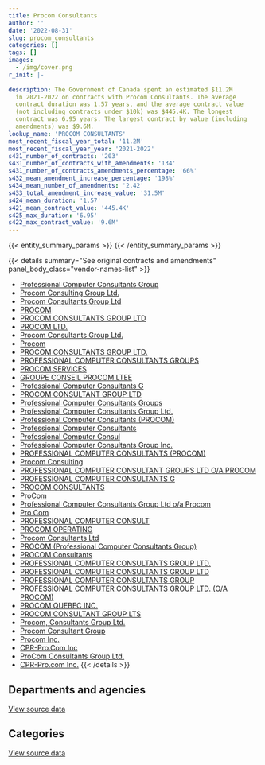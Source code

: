 ```yaml
---
title: Procom Consultants
author: ''
date: '2022-08-31'
slug: procom_consultants
categories: []
tags: []
images:
  - /img/cover.png
r_init: |-
  
description: The Government of Canada spent an estimated $11.2M
  in 2021-2022 on contracts with Procom Consultants. The average
  contract duration was 1.57 years, and the average contract value
  (not including contracts under $10k) was $445.4K. The longest
  contract was 6.95 years. The largest contract by value (including
  amendments) was $9.6M.
lookup_name: 'PROCOM CONSULTANTS'
most_recent_fiscal_year_total: '11.2M'
most_recent_fiscal_year_year: '2021-2022'
s431_number_of_contracts: '203'
s431_number_of_contracts_with_amendments: '134'
s431_number_of_contracts_amendments_percentage: '66%'
s432_mean_amendment_increase_percentage: '198%'
s434_mean_number_of_amendments: '2.42'
s433_total_amendment_increase_value: '31.5M'
s424_mean_duration: '1.57'
s421_mean_contract_value: '445.4K'
s425_max_duration: '6.95'
s422_max_contract_value: '9.6M'
---
```


<script src="/rmarkdown-libs/htmlwidgets/htmlwidgets.js"></script>
<link href="/rmarkdown-libs/datatables-css/datatables-crosstalk.css" rel="stylesheet" />
<script src="/rmarkdown-libs/datatables-binding/datatables.js"></script>
<script src="/rmarkdown-libs/jquery/jquery-3.6.0.min.js"></script>
<link href="/rmarkdown-libs/dt-core-bootstrap/css/dataTables.bootstrap.min.css" rel="stylesheet" />
<link href="/rmarkdown-libs/dt-core-bootstrap/css/dataTables.bootstrap.extra.css" rel="stylesheet" />
<script src="/rmarkdown-libs/dt-core-bootstrap/js/jquery.dataTables.min.js"></script>
<script src="/rmarkdown-libs/dt-core-bootstrap/js/dataTables.bootstrap.min.js"></script>
<link href="/rmarkdown-libs/crosstalk/css/crosstalk.min.css" rel="stylesheet" />
<script src="/rmarkdown-libs/crosstalk/js/crosstalk.min.js"></script>
<script src="/rmarkdown-libs/htmlwidgets/htmlwidgets.js"></script>
<link href="/rmarkdown-libs/datatables-css/datatables-crosstalk.css" rel="stylesheet" />
<script src="/rmarkdown-libs/datatables-binding/datatables.js"></script>
<script src="/rmarkdown-libs/jquery/jquery-3.6.0.min.js"></script>
<link href="/rmarkdown-libs/dt-core-bootstrap/css/dataTables.bootstrap.min.css" rel="stylesheet" />
<link href="/rmarkdown-libs/dt-core-bootstrap/css/dataTables.bootstrap.extra.css" rel="stylesheet" />
<script src="/rmarkdown-libs/dt-core-bootstrap/js/jquery.dataTables.min.js"></script>
<script src="/rmarkdown-libs/dt-core-bootstrap/js/dataTables.bootstrap.min.js"></script>
<link href="/rmarkdown-libs/crosstalk/css/crosstalk.min.css" rel="stylesheet" />
<script src="/rmarkdown-libs/crosstalk/js/crosstalk.min.js"></script>

{{< entity_summary_params >}}
{{< /entity_summary_params >}}

{{< details summary="See original contracts and amendments" panel_body_class="vendor-names-list" >}}
- [Professional Computer Consultants Group](https://search.open.canada.ca/en/ct/?sort=contract_value_f%20desc&page=1&search_text=%22Professional%20Computer%20Consultants%20Group%22)
- [Procom Consulting Group Ltd.](https://search.open.canada.ca/en/ct/?sort=contract_value_f%20desc&page=1&search_text=%22Procom%20Consulting%20Group%20Ltd.%22)
- [Procom Consultants Group Ltd](https://search.open.canada.ca/en/ct/?sort=contract_value_f%20desc&page=1&search_text=%22Procom%20Consultants%20Group%20Ltd%22)
- [PROCOM](https://search.open.canada.ca/en/ct/?sort=contract_value_f%20desc&page=1&search_text=%22PROCOM%22)
- [PROCOM CONSULTANTS GROUP LTD](https://search.open.canada.ca/en/ct/?sort=contract_value_f%20desc&page=1&search_text=%22PROCOM%20CONSULTANTS%20GROUP%20LTD%22)
- [PROCOM LTD.](https://search.open.canada.ca/en/ct/?sort=contract_value_f%20desc&page=1&search_text=%22PROCOM%20LTD.%22)
- [Procom Consultants Group Ltd.](https://search.open.canada.ca/en/ct/?sort=contract_value_f%20desc&page=1&search_text=%22Procom%20Consultants%20Group%20Ltd.%22)
- [Procom](https://search.open.canada.ca/en/ct/?sort=contract_value_f%20desc&page=1&search_text=%22Procom%22)
- [PROCOM CONSULTANTS GROUP LTD.](https://search.open.canada.ca/en/ct/?sort=contract_value_f%20desc&page=1&search_text=%22PROCOM%20CONSULTANTS%20GROUP%20LTD.%22)
- [PROFESSIONAL COMPUTER CONSULTANTS GROUPS](https://search.open.canada.ca/en/ct/?sort=contract_value_f%20desc&page=1&search_text=%22PROFESSIONAL%20COMPUTER%20CONSULTANTS%20GROUPS%22)
- [PROCOM SERVICES](https://search.open.canada.ca/en/ct/?sort=contract_value_f%20desc&page=1&search_text=%22PROCOM%20SERVICES%22)
- [GROUPE CONSEIL PROCOM LTEE](https://search.open.canada.ca/en/ct/?sort=contract_value_f%20desc&page=1&search_text=%22GROUPE%20CONSEIL%20PROCOM%20LTEE%22)
- [Professional Computer Consultants G](https://search.open.canada.ca/en/ct/?sort=contract_value_f%20desc&page=1&search_text=%22Professional%20Computer%20Consultants%20G%22)
- [PROCOM CONSULTANT GROUP LTD](https://search.open.canada.ca/en/ct/?sort=contract_value_f%20desc&page=1&search_text=%22PROCOM%20CONSULTANT%20GROUP%20LTD%22)
- [Professional Computer Consultants Groups](https://search.open.canada.ca/en/ct/?sort=contract_value_f%20desc&page=1&search_text=%22Professional%20Computer%20Consultants%20Groups%22)
- [Professional Computer Consultants Group Ltd.](https://search.open.canada.ca/en/ct/?sort=contract_value_f%20desc&page=1&search_text=%22Professional%20Computer%20Consultants%20Group%20Ltd.%22)
- [Professional Computer Consultants (PROCOM)](https://search.open.canada.ca/en/ct/?sort=contract_value_f%20desc&page=1&search_text=%22Professional%20Computer%20Consultants%20%28PROCOM%29%22)
- [Professional Computer Consultants](https://search.open.canada.ca/en/ct/?sort=contract_value_f%20desc&page=1&search_text=%22Professional%20Computer%20Consultants%22)
- [Professional Computer Consul](https://search.open.canada.ca/en/ct/?sort=contract_value_f%20desc&page=1&search_text=%22Professional%20Computer%20Consul%22)
- [Professional Computer Consultants Group Inc.](https://search.open.canada.ca/en/ct/?sort=contract_value_f%20desc&page=1&search_text=%22Professional%20Computer%20Consultants%20Group%20Inc.%22)
- [PROFESSIONAL COMPUTER CONSULTANTS (PROCOM)](https://search.open.canada.ca/en/ct/?sort=contract_value_f%20desc&page=1&search_text=%22PROFESSIONAL%20COMPUTER%20CONSULTANTS%20%28PROCOM%29%22)
- [Procom Consulting](https://search.open.canada.ca/en/ct/?sort=contract_value_f%20desc&page=1&search_text=%22Procom%20Consulting%22)
- [PROFESSIONAL COMPUTER CONSULTANT GROUPS LTD O/A PROCOM](https://search.open.canada.ca/en/ct/?sort=contract_value_f%20desc&page=1&search_text=%22PROFESSIONAL%20COMPUTER%20CONSULTANT%20GROUPS%20LTD%20O%2fA%20PROCOM%22)
- [PROFESSIONAL COMPUTER CONSULTANTS G](https://search.open.canada.ca/en/ct/?sort=contract_value_f%20desc&page=1&search_text=%22PROFESSIONAL%20COMPUTER%20CONSULTANTS%20G%22)
- [PROCOM CONSULTANTS](https://search.open.canada.ca/en/ct/?sort=contract_value_f%20desc&page=1&search_text=%22PROCOM%20CONSULTANTS%22)
- [ProCom](https://search.open.canada.ca/en/ct/?sort=contract_value_f%20desc&page=1&search_text=%22ProCom%22)
- [Professional Computer Consultants Group Ltd o/a Procom](https://search.open.canada.ca/en/ct/?sort=contract_value_f%20desc&page=1&search_text=%22Professional%20Computer%20Consultants%20Group%20Ltd%20o%2fa%20Procom%22)
- [Pro Com](https://search.open.canada.ca/en/ct/?sort=contract_value_f%20desc&page=1&search_text=%22Pro%20Com%22)
- [PROFESSIONAL COMPUTER CONSULT](https://search.open.canada.ca/en/ct/?sort=contract_value_f%20desc&page=1&search_text=%22PROFESSIONAL%20COMPUTER%20CONSULT%22)
- [PROCOM OPERATING](https://search.open.canada.ca/en/ct/?sort=contract_value_f%20desc&page=1&search_text=%22PROCOM%20OPERATING%22)
- [Procom Consultants Ltd](https://search.open.canada.ca/en/ct/?sort=contract_value_f%20desc&page=1&search_text=%22Procom%20Consultants%20Ltd%22)
- [PROCOM (Professional Computer Consultants Group)](https://search.open.canada.ca/en/ct/?sort=contract_value_f%20desc&page=1&search_text=%22PROCOM%20%28Professional%20Computer%20Consultants%20Group%29%22)
- [PROCOM Consultants](https://search.open.canada.ca/en/ct/?sort=contract_value_f%20desc&page=1&search_text=%22PROCOM%20Consultants%22)
- [PROFESSIONAL COMPUTER CONSULTANTS GROUP LTD.](https://search.open.canada.ca/en/ct/?sort=contract_value_f%20desc&page=1&search_text=%22PROFESSIONAL%20COMPUTER%20CONSULTANTS%20GROUP%20LTD.%22)
- [PROFESSIONAL COMPUTER CONSULTANTS GROUP LTD](https://search.open.canada.ca/en/ct/?sort=contract_value_f%20desc&page=1&search_text=%22PROFESSIONAL%20COMPUTER%20CONSULTANTS%20GROUP%20LTD%22)
- [PROFESSIONAL COMPUTER CONSULTANTS GROUP](https://search.open.canada.ca/en/ct/?sort=contract_value_f%20desc&page=1&search_text=%22PROFESSIONAL%20COMPUTER%20CONSULTANTS%20GROUP%22)
- [PROFESSIONAL COMPUTER CONSULTANTS GROUP LTD. (O/A PROCOM)](https://search.open.canada.ca/en/ct/?sort=contract_value_f%20desc&page=1&search_text=%22PROFESSIONAL%20COMPUTER%20CONSULTANTS%20GROUP%20LTD.%20%28O%2fA%20PROCOM%29%22)
- [PROCOM QUEBEC INC.](https://search.open.canada.ca/en/ct/?sort=contract_value_f%20desc&page=1&search_text=%22PROCOM%20QUEBEC%20INC.%22)
- [PROCOM CONSULTANT GROUP LTS](https://search.open.canada.ca/en/ct/?sort=contract_value_f%20desc&page=1&search_text=%22PROCOM%20CONSULTANT%20GROUP%20LTS%22)
- [Procom, Consultants Group Ltd.](https://search.open.canada.ca/en/ct/?sort=contract_value_f%20desc&page=1&search_text=%22Procom%2c%20Consultants%20Group%20Ltd.%22)
- [Procom Consultant Group](https://search.open.canada.ca/en/ct/?sort=contract_value_f%20desc&page=1&search_text=%22Procom%20Consultant%20Group%22)
- [Procom Inc.](https://search.open.canada.ca/en/ct/?sort=contract_value_f%20desc&page=1&search_text=%22Procom%20Inc.%22)
- [CPR-Pro.Com Inc](https://search.open.canada.ca/en/ct/?sort=contract_value_f%20desc&page=1&search_text=%22CPR-Pro.Com%20Inc%22)
- [ProCom Consultants Group Ltd.](https://search.open.canada.ca/en/ct/?sort=contract_value_f%20desc&page=1&search_text=%22ProCom%20Consultants%20Group%20Ltd.%22)
- [CPR-Pro.com Inc.](https://search.open.canada.ca/en/ct/?sort=contract_value_f%20desc&page=1&search_text=%22CPR-Pro.com%20Inc.%22)
{{< /details >}}

## Departments and agencies

<div id="htmlwidget-1" style="width:100%;height:auto;" class="datatables html-widget"></div>
<script type="application/json" data-for="htmlwidget-1">{"x":{"style":"bootstrap","filter":"none","vertical":false,"data":[["<a href=\"/departments/cas-satj/\">Courts Administration Service<\/a>","<a href=\"/departments/cbsa-asfc/\">Canada Border Services Agency<\/a>","<a href=\"/departments/ced-dec/\">Canada Economic Development for Quebec Regions<\/a>","<a href=\"/departments/cfia-acia/\">Canadian Food Inspection Agency<\/a>","<a href=\"/departments/cic/\">Immigration, Refugees and Citizenship Canada<\/a>","<a href=\"/departments/cihr-irsc/\">Canadian Institutes of Health Research<\/a>","<a href=\"/departments/cnsc-ccsn/\">Canadian Nuclear Safety Commission<\/a>","<a href=\"/departments/csa-asc/\">Canadian Space Agency<\/a>","<a href=\"/departments/dfatd-maecd/\">Global Affairs Canada<\/a>","<a href=\"/departments/dnd-mdn/\">National Defence<\/a>","<a href=\"/departments/ec/\">Environment and Climate Change Canada<\/a>","<a href=\"/departments/elections/\">Elections Canada<\/a>","<a href=\"/departments/esdc-edsc/\">Employment and Social Development Canada<\/a>","<a href=\"/departments/hc-sc/\">Health Canada<\/a>","<a href=\"/departments/nrcan-rncan/\">Natural Resources Canada<\/a>","<a href=\"/departments/tbs-sct/\">Treasury Board of Canada Secretariat<\/a>"],[null,2553755.78,91452.48,30081.31,489653.18,167513.26,58078.41,382256.34,null,2354359.37,null,922363.92,5897568.17,null,613961.31,348472.52],[null,2828584.04,107961.14,262137.13,716189.56,null,null,440785.15,191324.9,2780664.61,247664.35,694308.89,7657713.98,null,null,159071.6],[2294.67,2520539.42,107666.16,356551.51,631015.25,null,null,594887.35,1384340.37,2163209.9,246987.67,279766.59,2736668.56,11992.68,null,867617.65],[184923.73,1755678.49,null,548772.71,112395.88,null,null,201544.86,1708635.27,2821547.02,559495.63,null,1918342.27,null,null,1427156.31]],"container":"<table class=\"table table-striped table-hover row-border order-column display\">\n  <thead>\n    <tr>\n      <th>Department<\/th>\n      <th>2018-2019<\/th>\n      <th>2019-2020<\/th>\n      <th>2020-2021<\/th>\n      <th>2021-2022<\/th>\n    <\/tr>\n  <\/thead>\n<\/table>","options":{"order":[[4,"desc"]],"pageLength":10,"autoWidth":true,"columnDefs":[{"targets":1,"render":"function(data, type, row, meta) {\n    return type !== 'display' ? data : DTWidget.formatCurrency(data, \"$\", 2, 3, \",\", \".\", true, null);\n  }"},{"targets":2,"render":"function(data, type, row, meta) {\n    return type !== 'display' ? data : DTWidget.formatCurrency(data, \"$\", 2, 3, \",\", \".\", true, null);\n  }"},{"targets":3,"render":"function(data, type, row, meta) {\n    return type !== 'display' ? data : DTWidget.formatCurrency(data, \"$\", 2, 3, \",\", \".\", true, null);\n  }"},{"targets":4,"render":"function(data, type, row, meta) {\n    return type !== 'display' ? data : DTWidget.formatCurrency(data, \"$\", 2, 3, \",\", \".\", true, null);\n  }"},{"width":"16%","targets":[1,2,3,4]},{"className":"dt-right","targets":[1,2,3,4]}],"orderClasses":false}},"evals":["options.columnDefs.0.render","options.columnDefs.1.render","options.columnDefs.2.render","options.columnDefs.3.render"],"jsHooks":[]}</script>
<p class="text-right">
<a href="https://github.com/GoC-Spending/contracts-data/tree/main/data/out/vendors/procom_consultants/summary_by_fiscal_year_by_department.csv" class="source-data-link btn btn-link">View source data</a>
</p>

## Categories

<div id="htmlwidget-2" style="width:100%;height:auto;" class="datatables html-widget"></div>
<script type="application/json" data-for="htmlwidget-2">{"x":{"style":"bootstrap","filter":"none","vertical":false,"data":[["<a href=\"/categories/facilities_and_construction/\">Facilities and construction<\/a>","<a href=\"/categories/defence/\">Defence<\/a>","<a href=\"/categories/professional_services/\">Professional services<\/a>","<a href=\"/categories/information_technology/\">Information technology<\/a>"],[31157.68,101188,3778160.09,9999010.28],[269860.26,84831.58,3529374.33,12202339.17],[null,null,3507964.99,8395572.8],[null,null,4525218.21,6713273.96]],"container":"<table class=\"table table-striped table-hover row-border order-column display\">\n  <thead>\n    <tr>\n      <th>Category<\/th>\n      <th>2018-2019<\/th>\n      <th>2019-2020<\/th>\n      <th>2020-2021<\/th>\n      <th>2021-2022<\/th>\n    <\/tr>\n  <\/thead>\n<\/table>","options":{"order":[[4,"desc"]],"dom":"t","pageLength":30,"autoWidth":true,"columnDefs":[{"targets":1,"render":"function(data, type, row, meta) {\n    return type !== 'display' ? data : DTWidget.formatCurrency(data, \"$\", 2, 3, \",\", \".\", true, null);\n  }"},{"targets":2,"render":"function(data, type, row, meta) {\n    return type !== 'display' ? data : DTWidget.formatCurrency(data, \"$\", 2, 3, \",\", \".\", true, null);\n  }"},{"targets":3,"render":"function(data, type, row, meta) {\n    return type !== 'display' ? data : DTWidget.formatCurrency(data, \"$\", 2, 3, \",\", \".\", true, null);\n  }"},{"targets":4,"render":"function(data, type, row, meta) {\n    return type !== 'display' ? data : DTWidget.formatCurrency(data, \"$\", 2, 3, \",\", \".\", true, null);\n  }"},{"width":"16%","targets":[1,2,3,4]},{"className":"dt-right","targets":[1,2,3,4]}],"orderClasses":false,"lengthMenu":[10,25,30,50,100]}},"evals":["options.columnDefs.0.render","options.columnDefs.1.render","options.columnDefs.2.render","options.columnDefs.3.render"],"jsHooks":[]}</script>
<p class="text-right">
<a href="https://github.com/GoC-Spending/contracts-data/tree/main/data/out/vendors/procom_consultants/summary_by_fiscal_year_by_category.csv" class="source-data-link btn btn-link">View source data</a>
</p>
